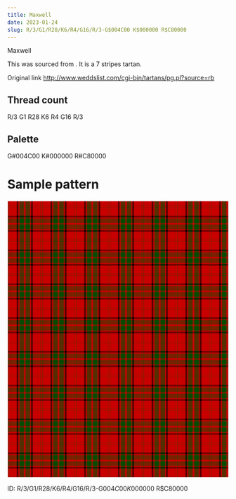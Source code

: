 ```yaml
---
title: Maxwell
date: 2023-01-24
slug: R/3/G1/R28/K6/R4/G16/R/3-G$004C00 K$000000 R$C80000
---
```

Maxwell

This was sourced from <no value>.  It is a 7 stripes tartan.

Original link http://www.weddslist.com/cgi-bin/tartans/pg.pl?source=rb

## Thread count
R/3 G1 R28 K6 R4 G16 R/3

## Palette
G#004C00 K#000000 R#C80000

# Sample pattern

![Tartan detail](tartan.png "R/3 G1 R28 K6 R4 G16 R/3 tartan")

ID: R/3/G1/R28/K6/R4/G16/R/3-G$004C00 K$000000 R$C80000